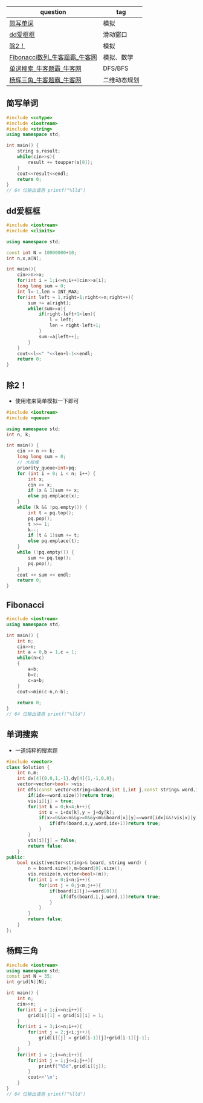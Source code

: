 | question                                                     | tag          |
| ------------------------------------------------------------ | ------------ |
| [简写单词](https://www.nowcoder.com/share/jump/8978549211760919017220) | 模拟         |
| [dd爱框框](https://ac.nowcoder.com/acm/problem/221681)       | 滑动窗口     |
| [除2！](https://ac.nowcoder.com/acm/problem/213140)          | 模拟         |
| [Fibonacci数列_牛客题霸_牛客网](https://www.nowcoder.com/practice/18ecd0ecf5ef4fe9ba3f17f8d00d2d66?tpId=122&tqId=33668&ru=/exam/oj) | 模拟、数学   |
| [单词搜索_牛客题霸_牛客网](https://www.nowcoder.com/practice/987f2981769048abaf6180ed63266bb2?tpId=196&tqId=39583&ru=/exam/oj) | DFS/BFS      |
| [杨辉三角_牛客题霸_牛客网](https://www.nowcoder.com/practice/e671c6a913d448318a49be87850adbcc?tpId=290&tqId=39928&ru=/exam/oj) | 二维动态规划 |



## 简写单词

```c++
#include <cctype>
#include <iostream>
#include <string>
using namespace std;

int main() {
    string s,result;
    while(cin>>s){
        result += toupper(s[0]);
    }
    cout<<result<<endl;
    return 0;
}
// 64 位输出请用 printf("%lld")
```



## dd爱框框

```c++
#include <iostream>
#include <climits>

using namespace std;

const int N = 10000000+10;
int n,x,a[N];

int main(){
    cin>>n>>x;
    for(int i = 1;i<=n;i++)cin>>a[i];
    long long sum = 0;
    int l=-1,len = INT_MAX;
    for(int left = 1,right=1;right<=n;right++){
        sum += a[right];
        while(sum>=x){
            if(right-left+1<len){
                l = left;
                len = right-left+1;
            }
            sum-=a[left++];
        }
    }
    cout<<l<<" "<<len+l-1<<endl;
    return 0;
}
```

## 除2！

- 使用堆来简单模拟一下即可

```c++
#include <iostream>
#include <queue>

using namespace std;
int n, k;

int main() {
    cin >> n >> k;
    long long sum = 0;
    // 大根堆
    priority_queue<int>pq;
    for (int i = 0; i < n; i++) {
        int x;
        cin >> x;
        if (x & 1)sum += x;
        else pq.emplace(x);
    }
    while (k && !pq.empty()) {
        int t = pq.top();
        pq.pop();
        t >>= 1;
        k--;
        if (t & 1)sum += t;
        else pq.emplace(t);
    }
    while (!pq.empty()) {
        sum += pq.top();
        pq.pop();
    }
    cout << sum << endl;
    return 0;
}
```

## Fibonacci

```c++
#include <iostream>
using namespace std;

int main() {
    int n;
    cin>>n;
    int a = 0,b = 1,c = 1;
    while(n>c)
    {
        a=b;
        b=c;
        c=a+b;
    }
    cout<<min(c-n,n-b);
    
    return 0;
}
// 64 位输出请用 printf("%lld")
```

## 单词搜索

- 一道纯粹的搜索题

```c++
#include <vector>
class Solution {
    int n,m;
    int dx[4]{0,0,1,-1},dy[4]{1,-1,0,0};
    vector<vector<bool> >vis;
    int dfs(const vector<string>&board,int i,int j,const string& word,int idx){
        if(idx==word.size())return true;
        vis[i][j] = true;
        for(int k = 0;k<4;k++){
            int x = i+dx[k],y = j+dy[k];
            if(x>=0&&x<n&&y>=0&&y<m&&board[x][y]==word[idx]&&!vis[x][y]){
                if(dfs(board,x,y,word,idx+1))return true;
            }
        }
        vis[i][j] = false;
        return false;
    }
public:
    bool exist(vector<string>& board, string word) {
        n = board.size(),m=board[0].size();
        vis.resize(n,vector<bool>(m));
        for(int i = 0;i<n;i++){
            for(int j = 0;j<m;j++){
                if(board[i][j]==word[0]){
                    if(dfs(board,i,j,word,1))return true;
                }
            }
        }
        return false;
    }
};
```

## 杨辉三角

```c++
#include <iostream>
using namespace std;
const int N = 35;
int grid[N][N];

int main() {
    int n;
    cin>>n;
    for(int i = 1;i<=n;i++){
        grid[i][1] = grid[i][i] = 1;
    }
    for(int i = 3;i<=n;i++){
        for(int j = 2;j<i;j++){
            grid[i][j] = grid[i-1][j]+grid[i-1][j-1];
        }
    }
    for(int i = 1;i<=n;i++){
        for(int j = 1;j<=i;j++){
            printf("%5d",grid[i][j]);
        }
        cout<<'\n';
    }
}
// 64 位输出请用 printf("%lld")
```

